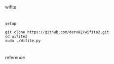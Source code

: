wifite
#
`setup`
```
git clone https://github.com/derv82/wifite2.git
cd wifite2
sudo ./Wifite.py
```


#
reference
